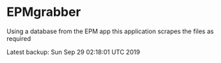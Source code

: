 # EPMgrabber
Using a database from the EPM app this application scrapes the files as required


Latest backup: Sun Sep 29 02:18:01 UTC 2019

